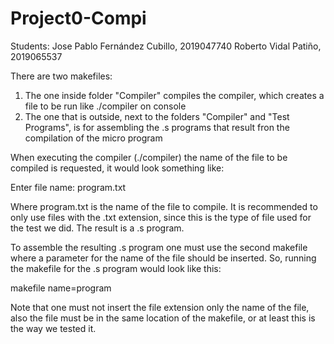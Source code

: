 # Project0-Compi
Students:
Jose Pablo Fernández Cubillo, 2019047740
Roberto Vidal Patiño, 2019065537

There are two makefiles:
1) The one inside folder "Compiler" compiles the compiler, which
   creates a file to be run like ./compiler on console
2) The one that is outside, next to the folders "Compiler" and
   "Test Programs", is for assembling the .s programs that result
   fron the compilation of the micro program
   
When executing the compiler (./compiler) the name of the file to
be compiled is requested, it would look something like:

Enter file name: program.txt

Where program.txt is the name of the file to compile. It is
recommended to only use files with the .txt extension, since
this is the type of file used for the test we did. The result
is a .s program.

To assemble the resulting .s program one must use the second
makefile where a parameter for the name of the file should be
inserted. So, running the makefile for the .s program would look
like this:

makefile name=program

Note that one must not insert the file extension only the name
of the file, also the file must be in the same location of the
makefile, or at least this is the way we tested it.
